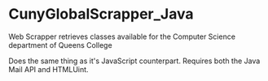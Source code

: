 # CunyGlobalScrapper_Java
Web Scrapper retrieves classes available for the Computer Science department of Queens College

Does the same thing as it's JavaScript counterpart. Requires both the Java Mail API and HTMLUint.
